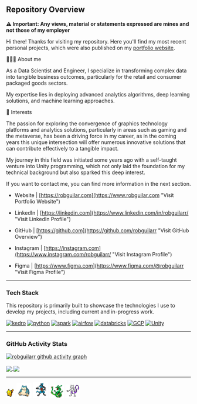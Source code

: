 ## Repository Overview

**⚠️ Important: Any views, material or statements expressed are mines and not those of my employer**

Hi there! Thanks for visiting my repository. Here you'll find my most recent personal projects, which were also published on my [portfolio website](https://www.robguilar.com/).

👨🏼‍💻 About me

As a Data Scientist and Engineer, I specialize in transforming complex data into tangible business outcomes, particularly for the retail and consumer packaged goods sectors.

My expertise lies in deploying advanced analytics algorithms, deep learning solutions, and machine learning approaches.

🚀 Interests

The passion for exploring the convergence of graphics technology platforms and analytics solutions, particularly in areas such as gaming and the metaverse, has been a driving force in my career, as in the coming years this unique intersection will offer numerous innovative solutions that can contribute effectively to a tangible impact.

My journey in this field was initiated some years ago with a self-taught venture into Unity programming, which not only laid the foundation for my technical background but also sparked this deep interest.

If you want to contact me, you can find more information in the next section.

- Website | [https://robguilar.com](https://www.robguilar.com "Visit Portfolio Website")

- LinkedIn | [https://linkedin.com](https://www.linkedin.com/in/robguilarr/ "Visit LinkedIn Profile")

- GitHub | [https://github.com](https://github.com/robguilarr "Visit GitHub Overview")

- Instagram | [https://instagram.com](https://www.instagram.com/robguilarr/ "Visit Instagram Profile")

- Figma | [https://www.figma.com](https://www.figma.com/@robguilarr "Visit Figma Profile")

---

### Tech Stack

This repository is primarily built to showcase the technologies I use to develop my projects, including current and in-progress work.

<p align="left"> <a href="https://kedro.org/" target="_blank" rel="noreferrer"> <img src="https://kedro.org/images/kedro-logo.svg" alt="kedro" width="30" height="30"/><a/>
  <a href="https://www.python.org/" target="_blank" rel="noreferrer"> <img src="https://upload.wikimedia.org/wikipedia/commons/thumb/c/c3/Python-logo-notext.svg/121px-Python-logo-notext.svg.png" alt="python" width="30" height="30"/><a/>
    <a href="https://spark.apache.org/" target="_blank" rel="noreferrer"> <img src="https://spark.apache.org/images/spark-logo-rev.svg" alt="spark" width="40" height="40"/><a/>
     <a href="https://airflow.apache.org/" target="_blank" rel="noreferrer"> <img src="https://airflow.apache.org/docs/apache-airflow/1.10.6/_images/pin_large.png" alt="airfow" width="30" height="30"/><a/>
       <a href="https://www.databricks.com/" target="_blank" rel="noreferrer"> <img src="https://www.databricks.com/wp-content/uploads/2022/06/db-nav-logo-stacked-white-desktop.svg" alt="databricks" width="40" height="40"/><a/>
         <a href="https://cloud.google.com/" target="_blank" rel="noreferrer"> <img src="https://cdn.icon-icons.com/icons2/2642/PNG/512/google_cloud_logo_icon_159333.png" alt="GCP" width="40" height="40"/><a/>
           <a href="https://unity.com/" target="_blank" rel="noreferrer"> <img src="https://preview.redd.it/tu3gt6ysfxq71.png?auto=webp&s=10ab55d9dc09e7ed6ea59bd5916800a5272d5969" alt="Unity" width="35" height="35"/><a/>
           
---

### GitHub Activity Stats
             
[![robguilarr github activity graph](https://github-readme-activity-graph.vercel.app/graph?username=robguilarr&bg_color=0d1117&color=f5f5f5&line=ffffff&point=059eda&area=false&hide_border=true)](https://github.com/robguilarr/robguilarr/blob/main/README.md#github-activity-stats)

<a href="https://github.com/robguilarr">
  <picture>
  <source 
    srcset="https://github-readme-stats-sigma-five.vercel.app/api?username=robguilarr&show_icons=true&locale=en&theme=react"
    media="(prefers-color-scheme: dark), (prefers-color-scheme: no-preference)"
  />
  <source
    srcset="https://github-readme-stats-sigma-five.vercel.app/api?username=robguilarr&show_icons=true&locale=en&theme=graywhite"
    media="(prefers-color-scheme: light)"
  />
  <img align="center" src="https://github-readme-stats-sigma-five.vercel.app/api?username=robguilarr&show_icons=true&locale=en" />
  </picture>
</a>

<a href="https://github.com/robguilarr">
  <picture>
  <source 
    srcset="https://github-readme-stats-sigma-five.vercel.app/api/top-langs?username=robguilarr&show_icons=true&locale=en&layout=compact&theme=react"
    media="(prefers-color-scheme: dark), (prefers-color-scheme: no-preference)"
  />
  <source
    srcset="https://github-readme-stats-sigma-five.vercel.app/api/top-langs?username=robguilarr&show_icons=true&locale=en&layout=compact&theme=graywhite"
    media="(prefers-color-scheme: light)"
  />
  <img align="center" src="https://github-readme-stats-sigma-five.vercel.app/api/top-langs?username=robguilarr&show_icons=true&locale=en&layout=compact" />
  </picture>
</a>


---
<div>
  <img src="https://raw.githubusercontent.com/robguilarr/robguilarr/main/assets/do_not_open/pikachu.png" width="5%" />
  <img src="https://raw.githubusercontent.com/robguilarr/robguilarr/main/assets/do_not_open/snorlax.png" width="8%" />
  <img src="https://raw.githubusercontent.com/robguilarr/robguilarr/main/assets/do_not_open/lucario.png" width="8%" />
  <img src="https://raw.githubusercontent.com/robguilarr/robguilarr/main/assets/do_not_open/rayquaza.png" width="8%" />
  <img src="https://raw.githubusercontent.com/robguilarr/robguilarr/main/assets/do_not_open/mewtwo.png" width="8%" />
</div>             
             
